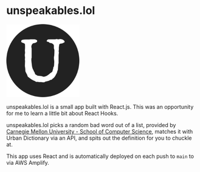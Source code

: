 # unspeakables.lol

![](./public/logo192.png)

unspeakables.lol is a small app built with React.js. This was an opportunity for me to learn a little bit about React Hooks.

unspeakables.lol picks a random bad word out of a list, provided by [Carnegie Mellon University - School of Computer Science](https://www.cs.cmu.edu/~biglou/resources/bad-words.txt), matches it with Urban Dictionary via an API, and spits out the definition for you to chuckle at.

This app uses React and is automatically deployed on each push to `main` to via AWS Amplify.
